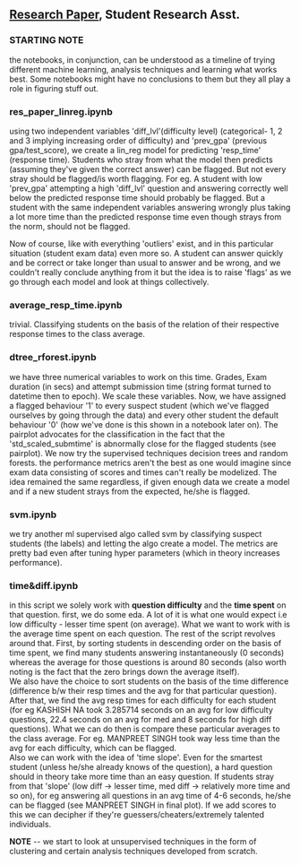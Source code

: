 ## [Research Paper](https://www.researchgate.net/publication/371121916_Detection_of_Internet_Cheating_in_Online_Assessments_Using_Cluster_Analysis), Student Research Asst.


### **STARTING NOTE** 

the notebooks, in conjunction, can be understood as a timeline of trying different machine learning, analysis techniques and learning what works best. Some notebooks might have no conclusions to them but they all play a role in figuring stuff out.

 ### res_paper_linreg.ipynb

using two independent variables 'diff_lvl'(difficulty level) (categorical- 1, 2 and 3 implying increasing order of difficulty) and 'prev_gpa' (previous gpa/test_score), we create a lin_reg model for predicting 'resp_time' (response time). Students who stray from what the model then predicts (assuming they've given the correct answer) can be flagged. But not every stray should be flagged/is worth flagging. For eg. A student with low 'prev_gpa' attempting a high 'diff_lvl' question and answering correctly well below the predicted response time should probably be flagged. But a student with the same independent variables answering wrongly plus taking a lot more time than the predicted response time even though strays from the norm, should not be flagged.

Now of course, like with everything 'outliers' exist, and in this particular situation (student exam data) even more so. A student can answer quickly and be correct or take longer than usual to answer and be wrong, and we couldn't really conclude anything from it but the idea is to raise 'flags' as we go through each model and look at things collectively.


### average_resp_time.ipynb

trivial. Classifying students on the basis of the relation of their respective response times to the class average. 

### dtree_rforest.ipynb

we have three numerical variables to work on this time. Grades, Exam duration (in secs) and attempt submission time (string format turned to datetime then to epoch). We scale these variables. Now, we have assigned a flagged behaviour '1' to every suspect student (which we've flagged ourselves by going through the data) and every other student the default behaviour '0' (how we've done is this shown in a notebook later on). The pairplot advocates for the classification in the fact that the 'std_scaled_submtime' is abnormally close for the flagged students (see pairplot). We now try the supervised techniques decision trees and random forests. the performance metrics aren't the best as one would imagine since exam data consisting of scores and times can't really be modelized. The idea remained the same regardless, if given enough data we create a model and if a new student strays from the expected, he/she is flagged. 

### svm.ipynb

we try another ml supervised algo called svm by classifying suspect students (the labels) and letting the algo create a model. The metrics are pretty bad even after tuning hyper parameters (which in theory increases performance). 


### time&diff.ipynb

in this script we solely work with **question difficulty** and the **time spent** on that question. first, we do some eda. A lot of it is what one would expect i.e low difficulty - lesser time spent (on average). What we want to work with is the average time spent on each question. The rest of the script revolves around that. First, by sorting students in descending order on the basis of time spent, we find many students answering instantaneously (0 seconds) whereas the average for those questions is around 80 seconds (also worth noting is the fact that the zero brings down the average itself).\
We also have the choice to sort students on the basis of the time difference (difference b/w their resp times and the avg for that particular question).\
After that, we find the avg resp times for each difficulty for each student (for eg KASHISH NA	took 3.285714 seconds on an avg for low difficulty questions, 22.4 seconds on an avg for med and	8 seconds for high diff questions). What we can do then is compare these particular averages to the class average. For eg. MANPREET SINGH took way less time than the avg for each difficulty, which can be flagged.\
Also we can work with the idea of 'time slope'. Even for the smartest student (unless he/she already knows of the question), a hard question should in theory take more time than an easy question. If students stray from that 'slope' (low diff -> lesser time, med diff -> relatively more time and so on), for eg answering all questions in an avg time of 4-6 seconds, he/she can be flagged (see MANPREET SINGH in final plot). If we add scores to this we can decipher if they're guessers/cheaters/extremely talented individuals.


**NOTE** -- we start to look at unsupervised techniques in the form of clustering and certain analysis techniques developed from scratch.
